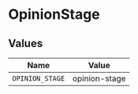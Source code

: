 # OpinionStage


## Values

| Name            | Value           |
| --------------- | --------------- |
| `OPINION_STAGE` | opinion-stage   |